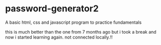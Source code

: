 # password-generator2
A basic html, css and javascript program to practice fundamentals

this is much better than the one from 7 months ago but i took a break and now i started learning again.
not connected locally.!!
